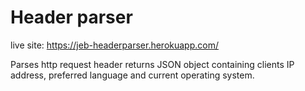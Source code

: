 # Header parser

live site: https://jeb-headerparser.herokuapp.com/

Parses http request header returns JSON object containing clients IP address, preferred language and current operating system.
